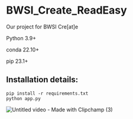 # BWSI_Create_ReadEasy
Our project for BWSI Cre[at]e

Python 3.9+

conda 22.10+

pip 23.1+

## Installation details:
```
pip install -r requirements.txt
python app.py
```

![Untitled video - Made with Clipchamp (3)](https://user-images.githubusercontent.com/72983931/233778014-20171509-33eb-4da7-9104-2c3f8f4c6d9e.gif)
